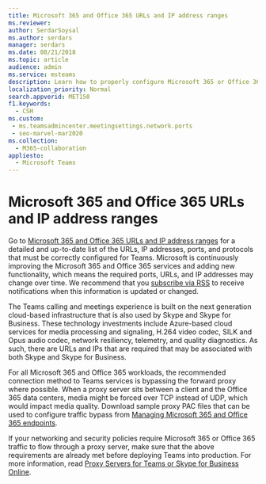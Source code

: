 ```yaml
---
title: Microsoft 365 and Office 365 URLs and IP address ranges
ms.reviewer: 
author: SerdarSoysal
ms.author: serdars
manager: serdars
ms.date: 08/21/2018
ms.topic: article
audience: admin
ms.service: msteams
description: Learn how to properly configure Microsoft 365 or Office 365 URLs and IP address ranges and bypass the forward proxy when possible for connections with Microsoft Teams service.
localization_priority: Normal
search.appverid: MET150
f1.keywords:
  - CSH
ms.custom: 
 - ms.teamsadmincenter.meetingsettings.network.ports
 - seo-marvel-mar2020
ms.collection: 
  - M365-collaboration
appliesto: 
  - Microsoft Teams
---
```


Microsoft 365 and Office 365 URLs and IP address ranges
=======================================================

Go to [Microsoft 365 and Office 365 URLs and IP address ranges](https://docs.microsoft.com/office365/enterprise/urls-and-ip-address-ranges#skype-for-business-online-and-microsoft-teams) for a detailed and up-to-date list of the URLs, IP addresses, ports, and protocols that must be correctly configured for Teams. Microsoft is continuously improving the Microsoft 365 and Office 365 services and adding new functionality, which means the required ports, URLs, and IP addresses may change over time. We recommend that you [subscribe via RSS](https://go.microsoft.com/fwlink/p/?linkid=236301) to receive notifications when this information is updated or changed.

The Teams calling and meetings experience is built on the next generation cloud-based infrastructure that is also used by Skype and Skype for Business. These technology investments include Azure-based cloud services for media processing and signaling, H.264 video codec, SILK and Opus audio codec, network resiliency, telemetry, and quality diagnostics. As such, there are URLs and IPs that are required that may be associated with both Skype and Skype for Business.

For all Microsoft 365 and Office 365 workloads, the recommended connection method to Teams services is bypassing the forward proxy where possible. When a proxy server sits between a client and the Office 365 data centers, media might be forced over TCP instead of UDP, which would impact media quality. Download sample proxy PAC files that can be used to configure traffic bypass from [Managing Microsoft 365 and Office 365 endpoints](https://docs.microsoft.com/office365/enterprise/managing-office-365-endpoints).

If your networking and security policies require Microsoft 365 or Office 365 traffic to flow through a proxy server, make sure that the above requirements are already met before deploying Teams into production. For more information, read [Proxy Servers for Teams or Skype for Business Online](proxy-servers-for-skype-for-business-online.md).

